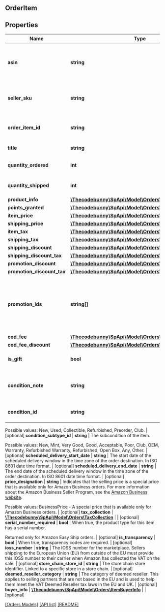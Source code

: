 ## OrderItem

## Properties

Name | Type | Description | Notes
------------ | ------------- | ------------- | -------------
**asin** | **string** | The Amazon Standard Identification Number (ASIN) of the item. |
**seller_sku** | **string** | The seller stock keeping unit (SKU) of the item. | [optional]
**order_item_id** | **string** | An Amazon-defined order item identifier. |
**title** | **string** | The name of the item. | [optional]
**quantity_ordered** | **int** | The number of items in the order. |
**quantity_shipped** | **int** | The number of items shipped. | [optional]
**product_info** | [**\Thecodebunny\SpApi\Model\Orders\ProductInfoDetail**](ProductInfoDetail.md) |  | [optional]
**points_granted** | [**\Thecodebunny\SpApi\Model\Orders\PointsGrantedDetail**](PointsGrantedDetail.md) |  | [optional]
**item_price** | [**\Thecodebunny\SpApi\Model\Orders\Money**](Money.md) |  | [optional]
**shipping_price** | [**\Thecodebunny\SpApi\Model\Orders\Money**](Money.md) |  | [optional]
**item_tax** | [**\Thecodebunny\SpApi\Model\Orders\Money**](Money.md) |  | [optional]
**shipping_tax** | [**\Thecodebunny\SpApi\Model\Orders\Money**](Money.md) |  | [optional]
**shipping_discount** | [**\Thecodebunny\SpApi\Model\Orders\Money**](Money.md) |  | [optional]
**shipping_discount_tax** | [**\Thecodebunny\SpApi\Model\Orders\Money**](Money.md) |  | [optional]
**promotion_discount** | [**\Thecodebunny\SpApi\Model\Orders\Money**](Money.md) |  | [optional]
**promotion_discount_tax** | [**\Thecodebunny\SpApi\Model\Orders\Money**](Money.md) |  | [optional]
**promotion_ids** | **string[]** | A list of promotion identifiers provided by the seller when the promotions were created. | [optional]
**cod_fee** | [**\Thecodebunny\SpApi\Model\Orders\Money**](Money.md) |  | [optional]
**cod_fee_discount** | [**\Thecodebunny\SpApi\Model\Orders\Money**](Money.md) |  | [optional]
**is_gift** | **bool** | When true, the item is a gift. | [optional]
**condition_note** | **string** | The condition of the item as described by the seller. | [optional]
**condition_id** | **string** | The condition of the item.

Possible values: New, Used, Collectible, Refurbished, Preorder, Club. | [optional]
**condition_subtype_id** | **string** | The subcondition of the item.

Possible values: New, Mint, Very Good, Good, Acceptable, Poor, Club, OEM, Warranty, Refurbished Warranty, Refurbished, Open Box, Any, Other. | [optional]
**scheduled_delivery_start_date** | **string** | The start date of the scheduled delivery window in the time zone of the order destination. In ISO 8601 date time format. | [optional]
**scheduled_delivery_end_date** | **string** | The end date of the scheduled delivery window in the time zone of the order destination. In ISO 8601 date time format. | [optional]
**price_designation** | **string** | Indicates that the selling price is a special price that is available only for Amazon Business orders. For more information about the Amazon Business Seller Program, see the [Amazon Business website](https://www.amazon.com/b2b/info/amazon-business). 

Possible values: BusinessPrice - A special price that is available only for Amazon Business orders. | [optional]
**tax_collection** | [**\Thecodebunny\SpApi\Model\Orders\TaxCollection**](TaxCollection.md) |  | [optional]
**serial_number_required** | **bool** | When true, the product type for this item has a serial number.

Returned only for Amazon Easy Ship orders. | [optional]
**is_transparency** | **bool** | When true, transparency codes are required. | [optional]
**ioss_number** | **string** | The IOSS number for the marketplace. Sellers shipping to the European Union (EU) from outside of the EU must provide this IOSS number to their carrier when Amazon has collected the VAT on the sale. | [optional]
**store_chain_store_id** | **string** | The store chain store identifier. Linked to a specific store in a store chain. | [optional]
**deemed_reseller_category** | **string** | The category of deemed reseller. This applies to selling partners that are not based in the EU and is used to help them meet the VAT Deemed Reseller tax laws in the EU and UK. | [optional]
**buyer_info** | [**\Thecodebunny\SpApi\Model\Orders\ItemBuyerInfo**](ItemBuyerInfo.md) |  | [optional]

[[Orders Models]](../) [[API list]](../../Api) [[README]](../../../README.md)
